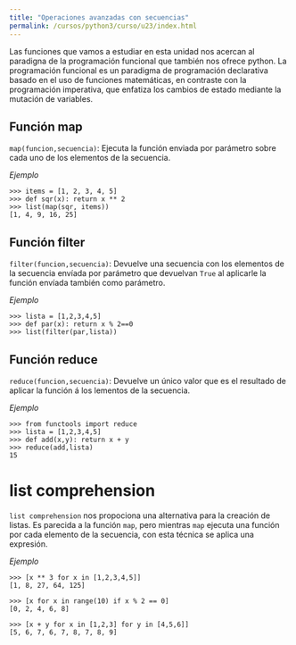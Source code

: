 ```yaml
---
title: "Operaciones avanzadas con secuencias"
permalink: /cursos/python3/curso/u23/index.html
---
```


Las funciones que vamos a estudiar en esta unidad nos acercan al paradigna de la programación funcional que también nos ofrece python. La programación funcional es un paradigma de programación declarativa basado en el uso de funciones matemáticas, en contraste con la programación imperativa, que enfatiza los cambios de estado mediante la mutación de variables.

## Función map

`map(funcion,secuencia)`: Ejecuta la función enviada por parámetro sobre cada uno de los elementos de la secuencia.

*Ejemplo*

	>>> items = [1, 2, 3, 4, 5]
	>>> def sqr(x): return x ** 2
	>>> list(map(sqr, items))
	[1, 4, 9, 16, 25]

## Función filter

`filter(funcion,secuencia)`: Devuelve una secuencia con los elementos de la secuencia envíada por parámetro que devuelvan `True` al aplicarle la función envíada también como parámetro.

*Ejemplo*

	>>> lista = [1,2,3,4,5]
	>>> def par(x): return x % 2==0 
	>>> list(filter(par,lista))

## Función reduce

`reduce(funcion,secuencia)`: Devuelve un único valor que es el resultado de aplicar la función á los lementos de la secuencia.
	
*Ejemplo*

	>>> from functools import reduce
	>>> lista = [1,2,3,4,5]
	>>> def add(x,y): return x + y
	>>> reduce(add,lista)
	15

# list comprehension

`list comprehension` nos propociona una alternativa para la creación de listas. Es parecida a la función `map`, pero mientras `map` ejecuta una función por cada elemento de la secuencia, con esta técnica se aplica una expresión.

*Ejemplo*

	>>> [x ** 3 for x in [1,2,3,4,5]]
	[1, 8, 27, 64, 125]

	>>> [x for x in range(10) if x % 2 == 0]
	[0, 2, 4, 6, 8] 

	>>> [x + y for x in [1,2,3] for y in [4,5,6]]
	[5, 6, 7, 6, 7, 8, 7, 8, 9]
